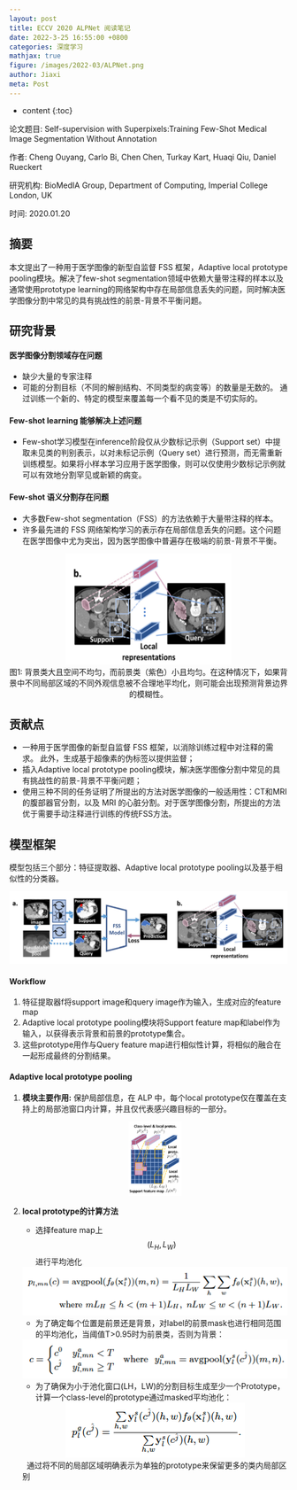 ```yaml
---
layout: post
title: ECCV 2020 ALPNet 阅读笔记
date: 2022-3-25 16:55:00 +0800
categories: 深度学习
mathjax: true
figure: /images/2022-03/ALPNet.png
author: Jiaxi
meta: Post
---
```


* content
{:toc}




论文题目: Self-supervision with Superpixels:Training Few-Shot Medical Image Segmentation Without Annotation

作者: Cheng Ouyang, Carlo Bi, Chen Chen, Turkay Kart, Huaqi Qiu, Daniel Rueckert

研究机构: BioMedIA Group, Department of Computing, Imperial College London, UK

时间: 2020.01.20

## 摘要
本文提出了一种用于医学图像的新型自监督 FSS 框架，Adaptive local prototype pooling模块。解决了few-shot segmentation领域中依赖大量带注释的样本以及通常使用prototype learning的网络架构中存在局部信息丢失的问题，同时解决医学图像分割中常见的具有挑战性的前景-背景不平衡问题。

## 研究背景

#### **医学图像分割领域存在问题**
* 缺少大量的专家注释
* 可能的分割目标（不同的解剖结构、不同类型的病变等）的数量是无数的。 通过训练一个新的、特定的模型来覆盖每一个看不见的类是不切实际的。

#### **Few-shot learning 能够解决上述问题**
* Few-shot学习模型在inference阶段仅从少数标记示例（Support set）中提取未见类的判别表示，以对未标记示例（Query set）进行预测，而无需重新训练模型。如果将小样本学习应用于医学图像，则可以仅使用少数标记示例就可以有效地分割罕见或新颖的病变。

#### **Few-shot 语义分割存在问题**
* 大多数Few-shot segmentation（FSS）的方法依赖于大量带注释的样本。
* 许多最先进的 FSS 网络架构学习的表示存在局部信息丢失的问题。这个问题在医学图像中尤为突出，因为医学图像中普遍存在极端的前景-背景不平衡。

<div align=center><img src="/images/2022-03/ALPNet_bg.png" width = "300" height = "200" /></div>
<center>图1: 背景类大且空间不均匀，而前景类（紫色）小且均匀。在这种情况下，如果背景中不同局部区域的不同外观信息被不合理地平均化，则可能会出现预测背景边界的模糊性。</center>


## 贡献点

* 一种用于医学图像的新型自监督 FSS 框架，以消除训练过程中对注释的需求。 此外，生成基于超像素的伪标签以提供监督；
* 插入Adaptive local prototype pooling模块，解决医学图像分割中常见的具有挑战性的前景-背景不平衡问题；
* 使用三种不同的任务证明了所提出的方法对医学图像的一般适用性：CT和MRI的腹部器官分割，以及 MRI 的心脏分割。对于医学图像分割，所提出的方法优于需要手动注释进行训练的传统FSS方法。

## 模型框架

模型包括三个部分：特征提取器、Adaptive local prototype pooling以及基于相似性的分类器。

![](/images/2022-03/ALPNet.png)

#### **Workflow**
1. 特征提取器f将support image和query image作为输入，生成对应的feature map
2. Adaptive local prototype pooling模块将Support feature map和label作为输入，以获得表示背景和前景的prototype集合。
3. 这些prototype用作与Query feature map进行相似性计算，将相似的融合在一起形成最终的分割结果。 


#### **Adaptive local prototype pooling**

1. **模块主要作用:** 保护局部信息，在 ALP 中，每个local prototype仅在覆盖在支持上的局部池窗口内计算，并且仅代表感兴趣目标的一部分。

    <div align=center><img src="/images/2022-03/ALPNet_ALP.png" width = "20%" height = "20%" /></div>

2. **local prototype的计算方法**

    * 选择feature map上 $$(L_H, L_W)$$ 进行平均池化

    <div align=center><img src="/images/2022-03/ALPNet_g1.png" /></div>

    * 为了确定每个位置是前景还是背景，对label的前景mask也进行相同范围的平均池化，当阈值T>0.95时为前景类，否则为背景：

    <div align=center><img src="/images/2022-03/ALPNet_g2.png" /></div>

    * 为了确保为小于池化窗口(LH，LW)的分割目标生成至少一个Prototype，计算一个class-level的prototype通过masked平均池化：

    <div align=center><img src="/images/2022-03/ALPNet_g3.png" /></div>
    &nbsp;&nbsp;通过将不同的局部区域明确表示为单独的prototype来保留更多的类内局部区别




